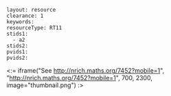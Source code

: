 ````
layout: resource
clearance: 1
keywords:
resourceType: RT11
stids1: 
  - a2
stids2:
pvids1:
pvids2:

````

<:= iframe("See http://nrich.maths.org/7452?mobile=1", "http://nrich.maths.org/7452?mobile=1", 700, 2300, image="thumbnail.png") :>

